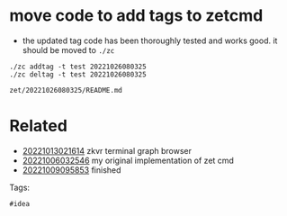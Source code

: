 # move code to add tags to zetcmd

- the updated tag code has been thoroughly tested and works good. it should be moved to `./zc`

```
./zc addtag -t test 20221026080325
./zc deltag -t test 20221026080325
```

` zet/20221026080325/README.md `

# Related

- [20221013021614](/zet/20221013021614/README.md) zkvr terminal graph browser
- [20221006032546](/zet/20221006032546/README.md) my original implementation of zet cmd
- [20221009095853](/zet/20221009095853/README.md) finished

Tags:

    #idea
